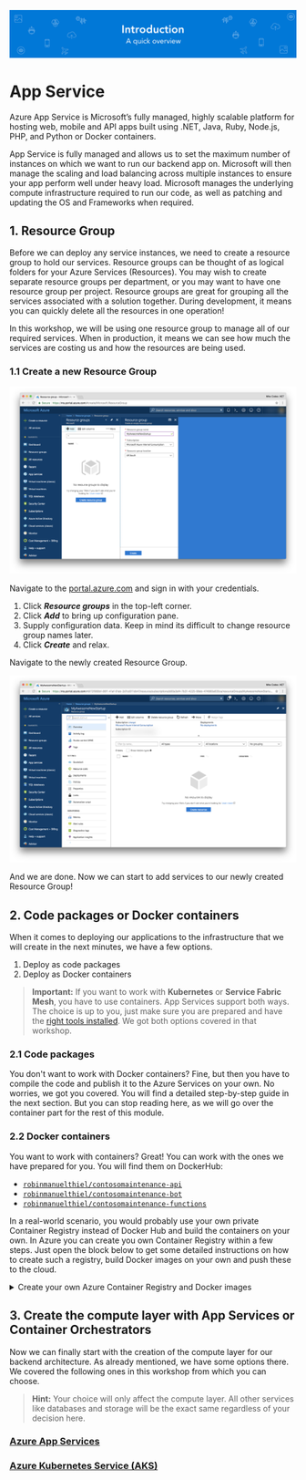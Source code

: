 ![Banner](Assets/Banner.png)

# App Service

Azure App Service is Microsoft’s fully managed, highly scalable platform for hosting web, mobile and API apps built using .NET, Java, Ruby, Node.js, PHP, and Python or Docker containers.

App Service is fully managed and allows us to set the maximum number of instances on which we want to run our backend app on. Microsoft will then manage the scaling and load balancing across multiple instances to ensure your app perform well under heavy load. Microsoft manages the underlying compute infrastructure required to run our code, as well as patching and updating the OS and Frameworks when required.

## 1. Resource Group

Before we can deploy any service instances, we need to create a resource group to hold our services. Resource groups can be thought of as logical folders for your Azure Services (Resources). You may wish to create separate resource groups per department, or you may want to have one resource group per project. Resource groups are great for grouping all the services associated with a solution together. During development, it means you can quickly delete all the resources in one operation!

In this workshop, we will be using one resource group to manage all of our required services. When in production, it means we can see how much the services are costing us and how the resources are being used.

### 1.1 Create a new Resource Group

![Create a new Resource Group](Assets/CreateResourceGroup.png)

Navigate to the [portal.azure.com](portal.azure.com) and sign in with your credentials.

1. Click ***Resource groups*** in the top-left corner.
2. Click ***Add*** to bring up configuration pane.
3. Supply configuration data. Keep in mind its difficult to change resource group names later.
4. Click ***Create*** and relax.

Navigate to the newly created Resource Group.

![Create new Resource Group](Assets/EmptyResourceGroup.png)

And we are done. Now we can start to add services to our newly created Resource Group!

## 2. Code packages or Docker containers

When it comes to deploying our applications to the infrastructure that we will create in the next minutes, we have a few options.

1. Deploy as code packages
2. Deploy as Docker containers

> **Important:** If you want to work with **Kubernetes** or **Service Fabric Mesh**, you have to use containers. App Services support both ways. The choice is up to you, just make sure you are prepared and have the [right tools installed](../01%20Setup). We got both options covered in that workshop.

### 2.1 Code packages

You don't want to work with Docker containers? Fine, but then you have to compile the code and publish it to the Azure Services on your own. No worries, we got you covered. You will find a detailed step-by-step guide in the next section. But you can stop reading here, as we will go over the container part for the rest of this module.

### 2.2 Docker containers

You want to work with containers? Great! You can work with the ones we have prepared for you. You will find them on DockerHub:

- [`robinmanuelthiel/contosomaintenance-api`](https://cloud.docker.com/u/robinmanuelthiel/repository/docker/robinmanuelthiel/contosomaintenance-api)
- [`robinmanuelthiel/contosomaintenance-bot`](https://cloud.docker.com/u/robinmanuelthiel/repository/docker/robinmanuelthiel/contosomaintenance-bot)
- [`robinmanuelthiel/contosomaintenance-functions`](https://cloud.docker.com/u/robinmanuelthiel/repository/docker/robinmanuelthiel/contosomaintenance-functions)

In a real-world scenario, you would probably use your own private Container Registry instead of Docker Hub and build the containers on your own. In Azure you can create you own Container Registry within a few steps. Just open the block below to get some detailed instructions on how to create such a registry, build Docker images on your own and push these to the cloud.

<details><summary>Create your own Azure Container Registry and Docker images</summary><p>

To work with Docker images, you usually need a container registry to upload your containers to, so that cloud services can pull them from there. You can use the popular [Docker Hub](https://azure.microsoft.com/services/container-registry/), but Azure offers its own Azure Container Registry as well.

![Create an Azure Container Registry](Assets/CreateAzureContainerRegistry.png)

To create a new registry, open the [Azure Portal](https://portal.azure.com), click ***Create a resource***, ***Containers***, ***Container Registry*** and configure it like this:

- **Registry Name:** `myawesomestartup` (or similar)
- **Subscription:** *choose the one you created earlier*
- **Resource group:** *choose the one you created earlier*
- **Location:** *same as your App Service*
- **Admin user:** Enable
- **SKU:** Basic

Click the ***Create*** button and wait until your Container Registry got provisioned.

In the ***Keys*** section of your Container Registry, you will find important information, like **Registry Name**, **Login Server**, **Username** and **Password**, that you will need to tag and upload a Docker image to it.

![Create an Azure Container Registry](Assets/AzureContainerRegistryKeys.png)

In your Command Line, run the following command, to log into your freshly created Container Registry. Make sure, to replace `myawesomestartup.azurecr.io` with your **Login Server**.

```bash
docker login myawesomestartup.azurecr.io -u <username> -p <password>
```

To "containerize" the Backend code, you can use the [`Dockerfile`](../Backend/Monolithic/Dockerfile), that comes with the ASP.NET Core project in the `Backend/Monolithic` folder of the workshop. It describes everything Docker needs, to create an image out of it.

Right-click the `Monolithic` folder in Visual Studio Code and select ***Open in Terminal / Command Line***. The Terminal window in Visual Studio Code pops up and we can enter the command to build the docker image.

```bash
docker image build -t myawesomestartup.azurecr.io/contosomaintenance/api:latest .
```

That triggers the creation process of the Docker image, based on the Dockerfile in the repository. During that process, the official [.NET Core SDK Docker Image](https://hub.docker.com/r/microsoft/dotnet/) gets downloaded from Dockerhub and the code will be compiled in there. To verify, that the image got created successfully, you can list all images on your machine with the following command.

```bash
docker images
```

The output should contain your image.

![List of local Docker images](Assets/ListDockerImages.png)

Now we can push the image do our Azure Container Registry with the following command.

```bash
docker push myawesomestartup.azurecr.io/contosomaintenance/api
```

</p></details>

## 3. Create the compute layer with App Services or Container Orchestrators

Now we can finally start with the creation of the compute layer for our backend architecture. As already mentioned, we have some options there. We covered the following ones in this workshop from which you can choose.

> **Hint:** Your choice will only affect the compute layer. All other services like databases and storage will be the exact same regardless of your decision here.

### [Azure App Services](01%20App%20Service/)

### [Azure Kubernetes Service (AKS)](02%20AKubernetes/)
